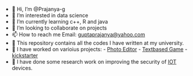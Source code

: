 - 👋 Hi, I’m @Prajanya-g
- 👀 I’m interested in data science
- 🌱 I’m currently learning c++, R and java 
- 💞️ I’m looking to collaborate on projects
- 📫 How to reach me Email: guptaprajanya@yahoo.com 
- 🏫 This repository contains all the codes I have written at my university.
- 💪 I have worked on varioius projects:
      - [Photo Editor](https://github.com/Prajanya-g/Prajanya-g/tree/main/PhotoEditor(Year1))
      - [Textbased Game](https://github.com/Prajanya-g/Prajanya-g/tree/main/TextBasedGame(year%201))
      - [kickstarter](https://github.com/Prajanya-g/Prajanya-g/tree/main/kickstarter)
- 🧪 I have done some research work on improving the security of [IOT](https://github.com/Prajanya-g/Prajanya-g/tree/main/IoT%20Research) devices. 
<!---
Prajanya-g/Prajanya-g is a ✨ special ✨ repository because its `README.md` (this file) appears on your GitHub profile.
You can click the Preview link to take a look at your changes.
--->
